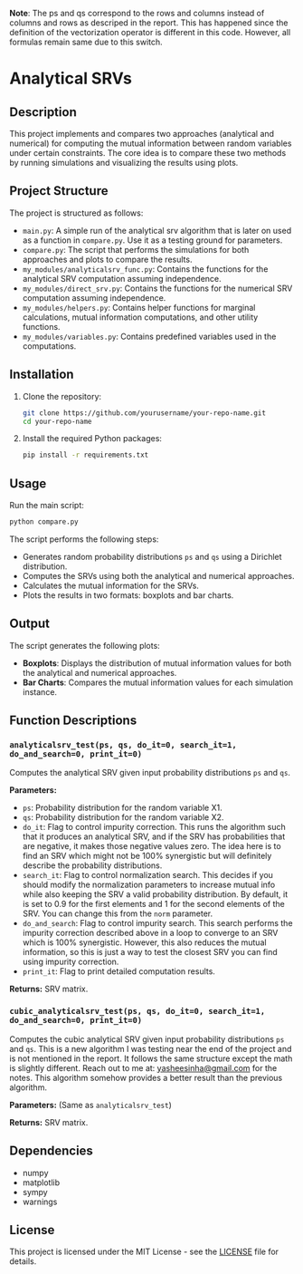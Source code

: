 **Note**: The ps and qs correspond to the rows and columns instead of columns and rows as descriped in the report. This has happened since the definition of the vectorization operator is different in this code. However, all formulas remain same due to this switch.

# Analytical SRVs

## Description

This project implements and compares two approaches (analytical and numerical) for computing the mutual information between random variables under certain constraints. The core idea is to compare these two methods by running simulations and visualizing the results using plots.

## Project Structure

The project is structured as follows:

- `main.py`: A simple run of the analytical srv algorithm that is later on used as a function in `compare.py`. Use it as a testing ground for parameters.
- `compare.py`: The script that performs the simulations for both approaches and plots to compare the results.
- `my_modules/analyticalsrv_func.py`: Contains the functions for the analytical SRV computation assuming independence.
- `my_modules/direct_srv.py`: Contains the functions for the numerical SRV computation assuming independence.
- `my_modules/helpers.py`: Contains helper functions for marginal calculations, mutual information computations, and other utility functions.
- `my_modules/variables.py`: Contains predefined variables used in the computations.

## Installation

1. Clone the repository:
    ```sh
    git clone https://github.com/yourusername/your-repo-name.git
    cd your-repo-name
    ```
2. Install the required Python packages:
    ```sh
    pip install -r requirements.txt
    ```

## Usage

Run the main script:
```sh
python compare.py
```

The script performs the following steps:

- Generates random probability distributions `ps` and `qs` using a Dirichlet distribution.
- Computes the SRVs using both the analytical and numerical approaches.
- Calculates the mutual information for the SRVs.
- Plots the results in two formats: boxplots and bar charts.

## Output

The script generates the following plots:

- **Boxplots**: Displays the distribution of mutual information values for both the analytical and numerical approaches.
- **Bar Charts**: Compares the mutual information values for each simulation instance.

## Function Descriptions

### `analyticalsrv_test(ps, qs, do_it=0, search_it=1, do_and_search=0, print_it=0)`

Computes the analytical SRV given input probability distributions `ps` and `qs`.

**Parameters:**

- `ps`: Probability distribution for the random variable X1.
- `qs`: Probability distribution for the random variable X2.
- `do_it`: Flag to control impurity correction. This runs the algorithm such that it produces an analytical SRV, and if the SRV has probabilities that are negative, it makes those negative values zero. The idea here is to find an SRV which might not be 100% synergistic but will definitely describe the probability distributions.
- `search_it`: Flag to control normalization search. This decides if you should modify the normalization parameters to increase mutual info while also keeping the SRV a valid probability distribution. By default, it is set to 0.9 for the first elements and 1 for the second elements of the SRV. You can change this from the `norm` parameter.
- `do_and_search`: Flag to control impurity search. This search performs the impurity correction described above in a loop to converge to an SRV which is 100% synergistic. However, this also reduces the mutual information, so this is just a way to test the closest SRV you can find using impurity correction.
- `print_it`: Flag to print detailed computation results.

**Returns:** SRV matrix.

### `cubic_analyticalsrv_test(ps, qs, do_it=0, search_it=1, do_and_search=0, print_it=0)`

Computes the cubic analytical SRV given input probability distributions `ps` and `qs`. This is a new algorithm I was testing near the end of the project and is not mentioned in the report. It follows the same structure except the math is slightly different. Reach out to me at: yasheesinha@gmail.com for the notes. This algorithm somehow provides a better result than the previous algorithm.

**Parameters:** (Same as `analyticalsrv_test`)

**Returns:** SRV matrix.

## Dependencies

- numpy
- matplotlib
- sympy
- warnings

## License

This project is licensed under the MIT License - see the [LICENSE](LICENSE) file for details.

